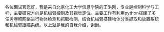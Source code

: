各位面试官您好，我是来自北京化工大学信息学院的王洪刚，专业是控制科学与工程，主要研究方向是机械臂控制及其视觉定位。主要工作有利用python搭建了多任务卷积网络进行物体检测和抓取检测，结合机械臂搭建物体分类抓取和放置系统和机械臂跟瞄系统。以上就是我的自我介绍，谢谢。